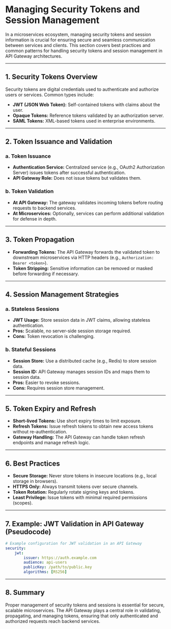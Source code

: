 # Managing Security Tokens and Session Management

In a microservices ecosystem, managing security tokens and session information is crucial for ensuring secure and seamless communication between services and clients. This section covers best practices and common patterns for handling security tokens and session management in API Gateway architectures.

---

## 1. Security Tokens Overview

Security tokens are digital credentials used to authenticate and authorize users or services. Common types include:

- **JWT (JSON Web Token):** Self-contained tokens with claims about the user.
- **Opaque Tokens:** Reference tokens validated by an authorization server.
- **SAML Tokens:** XML-based tokens used in enterprise environments.

---

## 2. Token Issuance and Validation

### a. Token Issuance

- **Authentication Service:** Centralized service (e.g., OAuth2 Authorization Server) issues tokens after successful authentication.
- **API Gateway Role:** Does not issue tokens but validates them.

### b. Token Validation

- **At API Gateway:** The gateway validates incoming tokens before routing requests to backend services.
- **At Microservices:** Optionally, services can perform additional validation for defense in depth.

---

## 3. Token Propagation

- **Forwarding Tokens:** The API Gateway forwards the validated token to downstream microservices via HTTP headers (e.g., `Authorization: Bearer <token>`).
- **Token Stripping:** Sensitive information can be removed or masked before forwarding if necessary.

---

## 4. Session Management Strategies

### a. Stateless Sessions

- **JWT Usage:** Store session data in JWT claims, allowing stateless authentication.
- **Pros:** Scalable, no server-side session storage required.
- **Cons:** Token revocation is challenging.

### b. Stateful Sessions

- **Session Store:** Use a distributed cache (e.g., Redis) to store session data.
- **Session ID:** API Gateway manages session IDs and maps them to session data.
- **Pros:** Easier to revoke sessions.
- **Cons:** Requires session store management.

---

## 5. Token Expiry and Refresh

- **Short-lived Tokens:** Use short expiry times to limit exposure.
- **Refresh Tokens:** Issue refresh tokens to obtain new access tokens without re-authentication.
- **Gateway Handling:** The API Gateway can handle token refresh endpoints and manage refresh logic.

---

## 6. Best Practices

- **Secure Storage:** Never store tokens in insecure locations (e.g., local storage in browsers).
- **HTTPS Only:** Always transmit tokens over secure channels.
- **Token Rotation:** Regularly rotate signing keys and tokens.
- **Least Privilege:** Issue tokens with minimal required permissions (scopes).

---

## 7. Example: JWT Validation in API Gateway (Pseudocode)

```yaml
# Example configuration for JWT validation in an API Gateway
security:
    jwt:
        issuer: https://auth.example.com
        audience: api-users
        publicKey: /path/to/public.key
        algorithms: [RS256]
```

---

## 8. Summary

Proper management of security tokens and sessions is essential for secure, scalable microservices. The API Gateway plays a central role in validating, propagating, and managing tokens, ensuring that only authenticated and authorized requests reach backend services.
